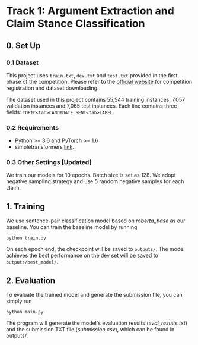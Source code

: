 # Track 1: Argument Extraction and Claim Stance Classification

## 0. Set Up
### 0.1 Dataset
This project uses `train.txt`, `dev.txt` and `test.txt` provided in the first phase of the competition. Please refer to the [official website](http://www.fudan-disc.com/sharedtask/AIDebater22/index.html) for competition registration and dataset downloading.

The dataset used in this project contains 55,544 training instances, 7,057 validation instances and 7,065 test instances. Each line contains three fields: `TOPIC<tab>CANDIDATE_SENT<tab>LABEL`.


### 0.2 Requirements
- Python >= 3.6 and PyTorch >= 1.6
- simpletransformers [link](https://github.com/ThilinaRajapakse/simpletransformers).


### 0.3 Other Settings [Updated]
We train our models for 10 epochs. Batch size is set as 128. We adopt negative sampling strategy and use 5 random negative samples for each claim.


## 1. Training
We use sentence-pair classification model based on _roberta_base_ as our baseline. You can train the baseline model by running 
```
python train.py
```

On each epoch end, the checkpoint will be saved to `outputs/`. The model achieves the best performance on the dev set will be saved to `outputs/best_model/`.

## 2. Evaluation
To evaluate the trained model and generate the submission file, you can simply run
```
python main.py
```
The program will generate the model's evaluation results (_eval_results.txt_) and the submission TXT file (_submission.csv_), which can be found in outputs/.